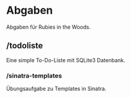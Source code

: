# Abgaben

Abgaben für Rubies in the Woods.

## /todoliste

Eine simple To-Do-Liste mit SQLite3 Datenbank.

### /sinatra-templates

Übungsaufgabe zu Templates in Sinatra.
